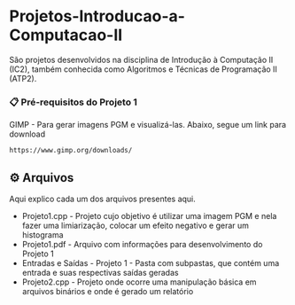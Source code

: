 # Projetos-Introducao-a-Computacao-II
São projetos desenvolvidos na disciplina de Introdução à Computação II (IC2), também conhecida como Algoritmos e Técnicas de Programação II (ATP2).

### 📋 Pré-requisitos do Projeto 1
GIMP - Para gerar imagens PGM e visualizá-las. Abaixo, segue um link para download

```
https://www.gimp.org/downloads/
```

## ⚙️ Arquivos

Aqui explico cada um dos arquivos presentes aqui.

* Projeto1.cpp - Projeto cujo objetivo é utilizar uma imagem PGM e nela fazer uma limiarização, colocar um efeito negativo e gerar um histograma
* Projeto1.pdf - Arquivo com informações para desenvolvimento do Projeto 1
* Entradas e Saídas - Projeto 1 - Pasta com subpastas, que contém uma entrada e suas respectivas saídas geradas
* Projeto2.cpp - Projeto onde ocorre uma manipulação básica em arquivos binários e onde é gerado um relatório
